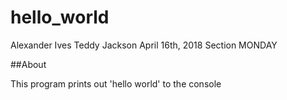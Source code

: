 # hello_world

Alexander Ives
Teddy Jackson
April 16th, 2018
Section MONDAY

##About

This program prints out 'hello world' to the console
